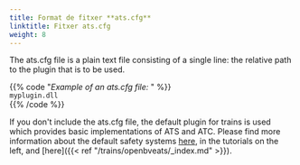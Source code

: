 ```yaml
---
title: Format de fitxer **ats.cfg**
linktitle: Fitxer ats.cfg
weight: 8
---
```


The ats.cfg file is a plain text file consisting of a single line: the relative path to the plugin that is to be used.

{{% code "*Example of an ats.cfg file:* " %}}  
`myplugin.dll`  
{{% /code %}}  

If you don't include the ats.cfg file, the default plugin for trains is used which provides basic implementations of ATS and ATC. Please find more information about the default safety systems [here](https://openbve-project.net/play-japanese/), in the tutorials on the left, and [here]({{< ref "/trains/openbveats/_index.md" >}}).